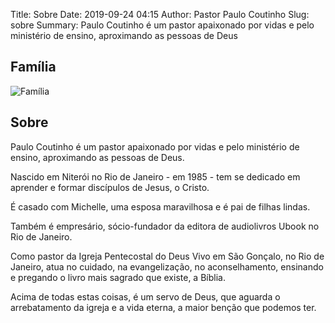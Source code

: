 Title: Sobre
Date: 2019-09-24 04:15
Author: Pastor Paulo Coutinho
Slug: sobre
Summary: Paulo Coutinho é um pastor apaixonado por vidas e pelo ministério de ensino, aproximando as pessoas de Deus

## Família

<img src="{static}/images/familia/familia001.jpg" alt="Família" class="center" style="margin-top: 0;">

## Sobre

Paulo Coutinho é um pastor apaixonado por vidas e pelo ministério de ensino, aproximando as pessoas de Deus. 

Nascido em Niterói no Rio de Janeiro - em 1985 - tem se dedicado em aprender e formar discípulos de Jesus, o Cristo.

É casado com Michelle, uma esposa maravilhosa e é pai de filhas lindas.

Também é empresário, sócio-fundador da editora de audiolivros Ubook no Rio de Janeiro.

Como pastor da Igreja Pentecostal do Deus Vivo em São Gonçalo, no Rio de Janeiro, atua no cuidado, na evangelização, no aconselhamento, ensinando e pregando o livro mais sagrado que existe, a Bíblia.

Acima de todas estas coisas, é um servo de Deus, que aguarda o arrebatamento da igreja e a vida eterna, a maior benção que podemos ter.
